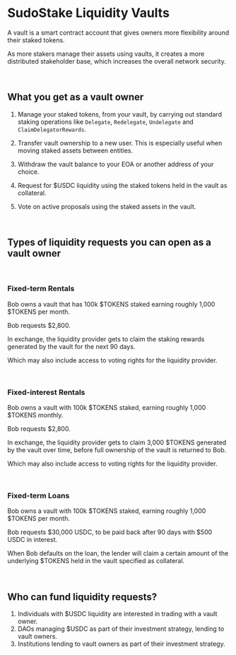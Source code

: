 # SudoStake Liquidity Vaults

A vault is a smart contract account that gives owners more flexibility around their staked tokens.

As more stakers manage their assets using vaults, it creates a more distributed stakeholder base, which increases the overall network security.


&nbsp;

## What you get as a vault owner

1. Manage your staked tokens, from your vault, by carrying out standard staking operations like
`Delegate`, `Redelegate`, `Undelegate` and `ClaimDelegatorRewards`.

2. Transfer vault ownership to a new user. This is especially useful when moving staked assets between entities.

3. Withdraw the vault balance to your EOA or another address of your choice.

4. Request for $USDC liquidity using the staked tokens held in the vault as collateral.

5. Vote on active proposals using the staked assets in the vault.

&nbsp;

## Types of liquidity requests you can open as a vault owner

&nbsp;

### Fixed-term Rentals

Bob owns a vault that has 100k $TOKENS staked earning roughly 1,000 $TOKENS per month.

Bob requests $2,800.

In exchange, the liquidity provider gets to claim the staking rewards generated by the vault for the next 90 days.

Which may also include access to voting rights for the liquidity provider.

&nbsp;

### Fixed-interest Rentals

Bob owns a vault with 100k $TOKENS staked, earning roughly 1,000 $TOKENS monthly.

Bob requests $2,800.

In exchange, the liquidity provider gets to claim 3,000 $TOKENS generated by the vault over time, before full ownership of the vault is returned to Bob.

Which may also include access to voting rights for the liquidity provider.

&nbsp;

### Fixed-term Loans

Bob owns a vault with 100k $TOKENS staked, earning roughly 1,000 $TOKENS per month.

Bob requests $30,000 USDC, to be paid back after 90 days with $500 USDC in interest.

When Bob defaults on the loan, the lender will claim a certain amount of the underlying $TOKENS held in the vault specified as collateral.

&nbsp;

## Who can fund liquidity requests?

1. Individuals with $USDC liquidity are interested in trading with a vault owner.
2. DAOs managing $USDC as part of their investment strategy, lending to vault owners.
3. Institutions lending to vault owners as part of their investment strategy.

